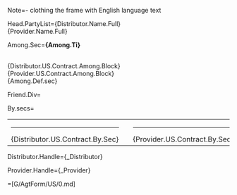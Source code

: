 Note=- clothing the frame with English language text

Head.PartyList={Distributor.Name.Full}<br>{Provider.Name.Full}

Among.Sec=<b>{Among.Ti}</b><br><br><ul type="none" style="padding-left: 0"><li>{Distributor.US.Contract.Among.Block}<br></li><li>{Provider.US.Contract.Among.Block}<br></li><li>{Among.Def.sec}</li></ul>

Friend.Div=</i>

By.secs=<table><tr><td valign="top" width="300px"><hr>{Distributor.US.Contract.By.Sec}</td><td width="100px"></td><td valign="top" width="300px"><hr>{Provider.US.Contract.By.Sec}</td></tr></table>

Distributor.Handle={_Distributor}

Provider.Handle={_Provider}

=[G/AgtForm/US/0.md]

